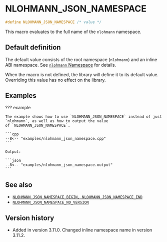 # NLOHMANN_JSON_NAMESPACE

```cpp
#define NLOHMANN_JSON_NAMESPACE /* value */
```

This macro evaluates to the full name of the `nlohmann` namespace.

## Default definition

The default value consists of the root namespace (`nlohmann`) and an inline ABI namespace. See
[`nlohmann` Namespace](../../features/namespace.md#structure) for details.

When the macro is not defined, the library will define it to its default value. Overriding this value has no effect on
the library.

## Examples

??? example

    The example shows how to use `NLOHMANN_JSON_NAMESPACE` instead of just `nlohmann`, as well as how to output the value
    of `NLOHMANN_JSON_NAMESPACE`.

    ```cpp
    --8<-- "examples/nlohmann_json_namespace.cpp"
    ```

    Output:

    ```json
    --8<-- "examples/nlohmann_json_namespace.output"
    ```

## See also

- [`NLOHMANN_JSON_NAMESPACE_BEGIN, NLOHMANN_JSON_NAMESPACE_END`](nlohmann_json_namespace_begin.md)
- [`NLOHMANN_JSON_NAMESPACE_NO_VERSION`](nlohmann_json_namespace_no_version.md)

## Version history

- Added in version 3.11.0. Changed inline namespace name in version 3.11.2.
